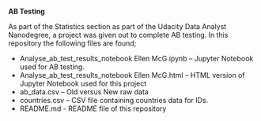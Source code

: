 **AB Testing**

As part of the Statistics section as part of the Udacity Data Analyst Nanodegree, a project was given out to complete AB testing. 
In this repository the following files are found;
- Analyse_ab_test_results_notebook Ellen McG.ipynb – Jupyter Notebook used for AB testing.
- Analyse_ab_test_results_notebook Ellen McG.html – HTML version of Jupyter Notebook used for this project
- ab_data.csv – Old versus New raw data
- countries.csv – CSV file containing countries data for IDs.
- README.md - README file of this repository
